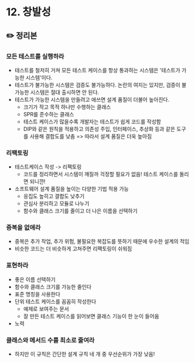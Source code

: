 # 12. 창발성

## ✏️ 정리본

### 모든 테스트를 실행하라
- 테스트를 철저히 거쳐 모든 테스트 케이스를 항상 통과하는 시스템은 '테스트가 가능한 시스템'이다.
- 테스트가 불가능한 시스템은 검증도 불가능하다. 논란의 여지는 있지만, 검증이 불가능한 시스템은 절대 출시하면 안 된다.
- 테스트가 가능한 시스템을 만들려고 애쓰면 설계 품질이 더불어 높아진다.
  - 크기가 작고 목적 하나만 수행하는 클래스
  - SPR를 준수하는 클래스
  - 테스트 케이스가 많을수록 개발자는 테스트가 쉽게 코드를 작성함
  - DIP와 같은 원칙을 적용하고 의존성 주입, 인터페이스, 추상화 등과 같은 도구를 사용해 결합도를 낮춤 => 따라서 설계 품질은 더욱 높아짐

### 리팩토링
- 테스트케이스 작성 -> 리팩토링
  - 코드를 정리하면서 시스템이 깨질까 걱정할 필요가 없음! 테스트 케이스를 돌리면 되니깐!
- 소프트웨어 설계 품질을 높이는 다양한 기법 적용 가능
  - 응집도 높히고 결합도 낮추기
  - 관심사 분리하고 모듈로 나누기
  - 함수와 클래스 크기를 줄이고 더 나은 이름을 선택하기

### 중복을 없애라
- 중복은 추가 작업, 추가 위험, 불필요한 복잡도를 뜻하기 때문에 우수한 설계의 적임
- 비슷한 코드는 더 비슷하게 고쳐주면 리팩토링이 쉬워짐

### 표현하라
- 좋은 이름 선택하기
- 함수와 클래스 크기를 가능한 줄인다
- 표준 명칭을 사용한다
- 단위 테스트 케이스를 꼼꼼히 작성한다
  - 예제로 보여주는 문서
  - 잘 만든 테스트 케이스를 읽어보면 클래스 기능이 한 눈이 들어옴
- 노력

### 클래스와 메서드 수를 최소로 줄여라
- 하지만 이 규칙은 간단한 설계 규칙 네 개 중 우선순위가 가장 낮음!